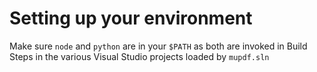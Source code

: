 # Setting up your environment

Make sure `node` and `python` are in your `$PATH` as both are invoked in Build Steps in the various Visual Studio projects loaded by `mupdf.sln`


